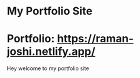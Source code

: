 # My Portfolio Site
#  Portfolio: https://raman-joshi.netlify.app/

Hey welcome to my portfolio site


